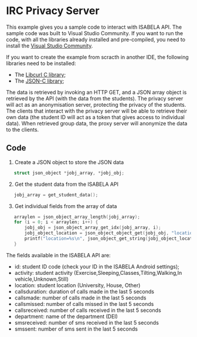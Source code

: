 # IRC Privacy Server
This example gives you a sample code to interact with ISABELA API. The sample code was built to Visual Studio Community. If you want to run the code, with all the libraries already installed and pre-compiled, you need to install the [Visual Studio Community](https://visualstudio.microsoft.com/pt-br/thank-you-downloading-visual-studio/?sku=Community&rel=15#).

If you want to create the example from scracth in another IDE, the following libraries need to be installed:
* The [Libcurl C library](https://curl.haxx.se/libcurl/);
* The [JSON-C library](https://github.com/json-c/json-c);

The data is retrieved by invoking an HTTP GET, and a JSON array object is retrieved by the API (with the data from the students). 
The privacy server will act as an anonymisation server, protecting the privacy of the students. The clients that interact with the privacy server will be able to retrieve their own data (the student ID will act as a token that gives access to individual data). When retrieved group data, the proxy server will anonymize the data to the clients.

## Code

1. Create a JSON object to store the JSON data 
 ```c
	struct json_object *jobj_array, *jobj_obj;
 ```
 2. Get the student data from the ISABELA API 
 ```c
	jobj_array = get_student_data();
 ```
 3. Get individual fields from the array of data
 ```c
	arraylen = json_object_array_length(jobj_array);
	for (i = 0; i < arraylen; i++) {
		jobj_obj = json_object_array_get_idx(jobj_array, i);
		jobj_object_location = json_object_object_get(jobj_obj, "location");
		printf("location=%s\n", json_object_get_string(jobj_object_location));
	}
 ```
 
The fields available in the ISABELA API are:
* id: student ID code (check your ID in the ISABELA Android settings);
* activity: student activity (Exercise,Sleeping,Classes,Tilting,Walking,In vehicle,Unknown,Still)
* location: student location (University, House, Other)
* callsduration: duration of calls made in the last 5 seconds
* callsmade: number of calls made in the last 5 seconds
* callsmissed: number of calls missed in the last 5 seconds
* callsreceived: number of calls received in the last 5 seconds
* department: name of the department (DEI)
* smsreceived: number of sms received in the last 5 seconds
* smssent: number of sms sent in the last 5 seconds
